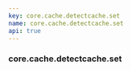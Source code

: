 ```yaml
---
key: core.cache.detectcache.set
name: core.cache.detectcache.set
api: true
---
```


### core.cache.detectcache.set
